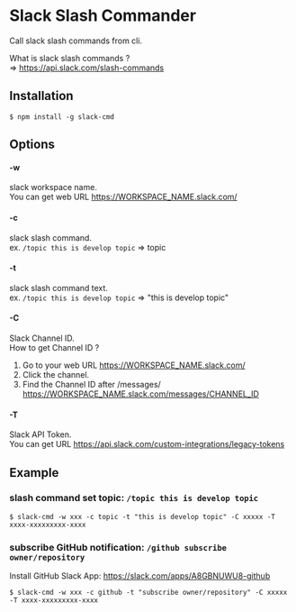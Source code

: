 # Slack Slash Commander

Call slack slash commands from cli.

What is slack slash commands ?  
=> https://api.slack.com/slash-commands

## Installation
```
$ npm install -g slack-cmd
```

## Options
#### -w
slack workspace name.  
You can get web URL https://WORKSPACE_NAME.slack.com/

#### -c
slack slash command.  
ex. `/topic this is develop topic` => topic

#### -t
slack slash command text.  
ex. `/topic this is develop topic` => "this is develop topic"

#### -C
Slack Channel ID.  
How to get Channel ID ?  
1. Go to your web URL https://WORKSPACE_NAME.slack.com/
2. Click the channel.
3. Find the Channel ID after /messages/ https://WORKSPACE_NAME.slack.com/messages/CHANNEL_ID

#### -T
Slack API Token.  
You can get URL https://api.slack.com/custom-integrations/legacy-tokens

## Example

### slash command set topic: `/topic this is develop topic`

```
$ slack-cmd -w xxx -c topic -t "this is develop topic" -C xxxxx -T xxxx-xxxxxxxxx-xxxx
```

### subscribe GitHub notification: `/github subscribe owner/repository`

Install GitHub Slack App: https://slack.com/apps/A8GBNUWU8-github

```
$ slack-cmd -w xxx -c github -t "subscribe owner/repository" -C xxxxx -T xxxx-xxxxxxxxx-xxxx
```
